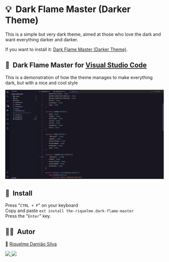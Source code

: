 # 💡&nbsp; Dark Flame Master (Darker Theme)

This is a simple but very dark theme, aimed at those who love the dark and want everything darker and darker.

If you want to install it: [Dark Flame Master (Darker Theme)](https://marketplace.visualstudio.com/items?itemName=the-riquelme.dark-flame-master&ssr=false#review-details).

## :camera_flash:&nbsp; Dark Flame Master for [Visual Studio Code](http://code.visualstudio.com)

This is a demonstration of how the theme manages to make everything dark, but with a nice and cool style

<img src="./img/Screenshot from 2022-12-01 21-15-58.png" target="_blank">

## 🚀&nbsp; Install

Press "`CTRL + P`" on your keyboard<br />
Copy and paste `ext install the-riquelme.dark-flame-master`<br />
Press the "`Enter`" key.<br />

<h2 id="author">👨‍💻&nbsp; Autor</h2>

👤 [Riquelme Damião Silva](https://github.com/the-riquelme)

<div style="display: inline_block">
  <a href="https://www.linkedin.com/in/riquelme-damiao-silva/" target="_blank">
   <img src="https://img.shields.io/badge/-LinkedIn-%230077B5?style=for-the-badge&logo=linkedin&logoColor=white" target="_blank">
  </a>
  <a href="mailto:riquelmedamiaosilva@gmail.com" target="_blank">
    <img src="https://img.shields.io/badge/gmail-D14836?&style=for-the-badge&logo=gmail&logoColor=white"/>
  </a>
</div>
